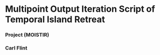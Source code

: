 # Multipoint Output Iteration Script of Temporal Island Retreat
### Project (MOISTIR)

### Carl Flint



